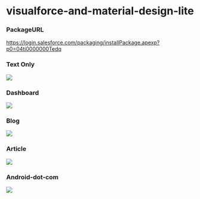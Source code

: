 # visualforce-and-material-design-lite

### PackageURL
<a href="https://login.salesforce.com/packaging/installPackage.apexp?p0=04ti0000000Tedq" target="_blank">https://login.salesforce.com/packaging/installPackage.apexp?p0=04ti0000000Tedq</a>

### Text Only
<img src="http://cdn-ak.f.st-hatena.com/images/fotolife/t/tyoshikawa1106/20150712/20150712123524.png" />

### Dashboard
<img src="http://cdn-ak.f.st-hatena.com/images/fotolife/t/tyoshikawa1106/20150712/20150712123556.png" />

### Blog
<img src="http://cdn-ak.f.st-hatena.com/images/fotolife/t/tyoshikawa1106/20150712/20150712123708.png" />

### Article
<img src="http://cdn-ak.f.st-hatena.com/images/fotolife/t/tyoshikawa1106/20150712/20150712123750.png" />

### Android-dot-com
<img src="http://cdn-ak.f.st-hatena.com/images/fotolife/t/tyoshikawa1106/20150712/20150712123815.png" />
